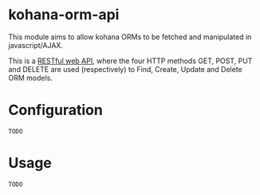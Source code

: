 kohana-orm-api
==============

This module aims to allow kohana ORMs to be fetched and manipulated in javascript/AJAX.

This is a [RESTful web API](https://en.wikipedia.org/wiki/REST#RESTful_web_APIs),
where the four HTTP methods GET, POST, PUT and DELETE are used (respectively) to Find, Create, Update and Delete ORM models.

# Configuration

    TODO

# Usage

    TODO
